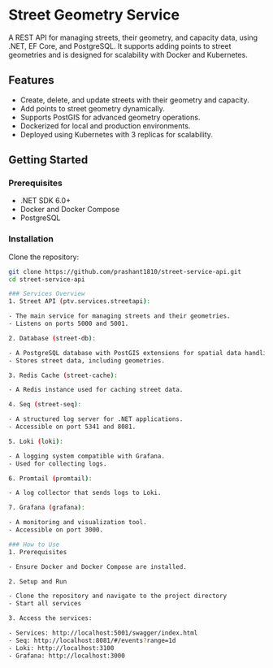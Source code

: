# Street Geometry Service

A REST API for managing streets, their geometry, and capacity data, using .NET, EF Core, and PostgreSQL. It supports adding points to street geometries and is designed for scalability with Docker and Kubernetes.

## Features
- Create, delete, and update streets with their geometry and capacity.
- Add points to street geometry dynamically.
- Supports PostGIS for advanced geometry operations.
- Dockerized for local and production environments.
- Deployed using Kubernetes with 3 replicas for scalability.

## Getting Started

### Prerequisites
- .NET SDK 6.0+
- Docker and Docker Compose
- PostgreSQL

### Installation
Clone the repository:
   ```bash
   git clone https://github.com/prashant1810/street-service-api.git
   cd street-service-api
   
### Services Overview
1. Street API (ptv.services.streetapi):

- The main service for managing streets and their geometries.
- Listens on ports 5000 and 5001.

2. Database (street-db):

- A PostgreSQL database with PostGIS extensions for spatial data handling.
- Stores street data, including geometries.

3. Redis Cache (street-cache):

- A Redis instance used for caching street data.

4. Seq (street-seq):

- A structured log server for .NET applications.
- Accessible on port 5341 and 8081.

5. Loki (loki):

- A logging system compatible with Grafana.
- Used for collecting logs.

6. Promtail (promtail):

- A log collector that sends logs to Loki.

7. Grafana (grafana):

- A monitoring and visualization tool.
- Accessible on port 3000.

### How to Use
1. Prerequisites

- Ensure Docker and Docker Compose are installed.

2. Setup and Run

- Clone the repository and navigate to the project directory
- Start all services

3. Access the services:

- Services: http://localhost:5001/swagger/index.html
- Seq: http://localhost:8081/#/events?range=1d
- Loki: http://localhost:3100
- Grafana: http://localhost:3000
